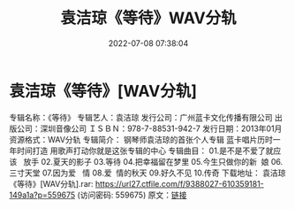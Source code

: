 ﻿---
title: 袁洁琼《等待》WAV分轨
date: 2022-07-08 07:38:04
categories: WAV车载音乐、镜像
tags: 华语中文
---
# 袁洁琼《等待》[WAV分轨]

专辑名称：《等待》
专辑艺人：袁洁琼
发行公司：广州蓝卡文化传播有限公司
出版公司：深圳音像公司
ＩＳＢＮ：978-7-88531-942-7
发行日期：2013年01月
资源格式：WAV分轨
专辑简介：
钢琴师袁洁琼的首张个人专辑
蓝卡唱片历时一年时间打造
用歌声打动你就是这张专辑的中心
专辑曲目：
01.是不是不爱了就应该   放手
02.夏天的影子
03.等待
04.把幸福留在梦里
05.今生只做你的新  娘
06.三寸天堂
07.因为爱   情
08.爱  情的秋天
09.好久不见
10.传奇
下载地址：
袁洁琼《等待》[WAV分轨].rar: https://url27.ctfile.com/f/9388027-610359181-149a1a?p=559675
(访问密码: 559675)
原文：[链接](https://blog.sina.com.cn/s/blog_1647c7e7601030y7k.html)